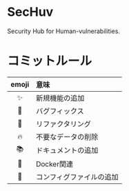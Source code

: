 # SecHuv
Security Hub for Human-vulnerabilities.

# コミットルール
|emoji|意味|
|:-:|:-|
|✨|新規機能の追加|
|🐛|バグフィックス|
|🎨|リファクタリング|
|🔥|不要なデータの削除|
|📚|ドキュメントの追加|
|🐳|Docker関連|
|🔧|コンフィグファイルの追加|